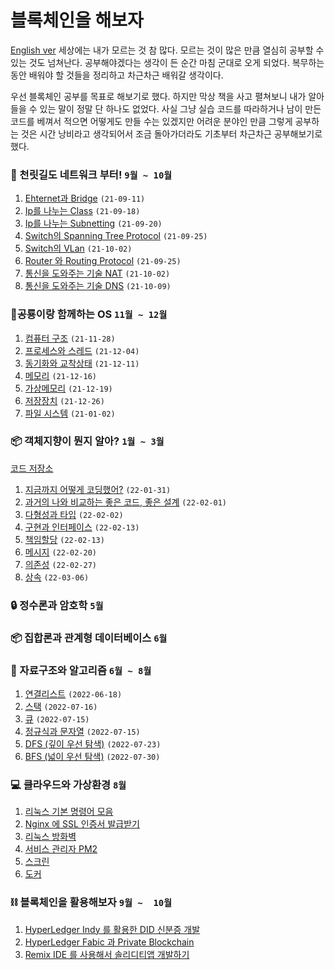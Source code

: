 # 블록체인을 해보자

[English ver](./English.md)
세상에는 내가 모르는 것 참 많다. 모르는 것이 많은 만큼 열심히 공부할 수 있는 것도 넘쳐난다. 공부해야겠다는 생각이 든 순간 마침 군대로 오게 되었다. 복무하는 동안 배워야 할 것들을 정리하고 차근차근 배워갈 생각이다. 

우선 블록체인 공부를 목표로 해보기로 했다. 하지만 막상 책을 사고 펼쳐보니 내가 알아들을 수 있는 말이 정말 단 하나도 없었다. 
사실 그냥 실습 코드를 따라하거나 남이 만든 코드를 베껴서 적으면 어떻게도 만들 수는 있겠지만 어려운 분야인 만큼 그렇게 공부하는 것은 시간 낭비라고 생각되어서
조금 돌아가더라도 기초부터 차근차근 공부해보기로 했다.

### :checkered_flag:  천릿길도 네트워크 부터! `9월 ~ 10월` 
1. [Ehternet과 Bridge](./network/1-ethernet.md) `(21-09-11)`
2. [Ip를 나누는 Class](./network/2-ip.md) `(21-09-18)`
3. [Ip를 나누는 Subnetting](./posting/network/3-subnet.md) `(21-09-20)`
4. [Switch의 Spanning Tree Protocol](./posting/network/4-stp.md) `(21-09-25)`
5. [Switch의 VLan](./posting/network/5-vlan.md) `(21-10-02)`
6. [Router 와 Routing Protocol](./posting/network/6-router.md) `(21-09-25)`
7. [통신을 도와주는 기술 NAT](./posting/network/7-nat.md) `(21-10-02)`
8. [통신을 도와주는 기술 DNS](./posting/network/8-dns.md) `(21-10-09)`

### 🦕공룡이랑 함께하는 OS `11월 ~ 12월`

1. [컴퓨터 구조](./os/1-computer.md) `(21-11-28)`
2. [프로세스와 스레드](./os/2-process.md) `(21-12-04)`
3. [동기화와 교착상태](./os/3.md) `(21-12-11)`
4. [메모리](./os/4-memory.md) `(21-12-16)`
5. [가상메모리](./os/4-memory.md) `(21-12-19)`
5. [저장장치](./os/4-memory.md) `(21-12-26)`
7. [파일 시스템](./os/5-file.md) `(21-01-02)`

### 📦 객체지향이 뭔지 알아? `1월 ~ 3월`

[코드 저장소](https://github.com/eunsolkang/Object-Oriented-Programming)

1. [지금까지 어떻게 코딩했어?](./oop/1-intro.md) `(22-01-31)`
2. [과거의 나와 비교하는 좋은 코드, 좋은 설계](./oop/1-structure.md) `(22-02-01)`
3. [다형성과 타입](./oop/2-type.md) `(22-02-02)`
4. [구현과 인터페이스](./oop/3-interface.md) `(22-02-13)`
5. [책임할당](./oop/4-responsibility.md) `(22-02-13)`
6. [메시지](./oop/5-message.md) `(22-02-20)`
7. [의존성](./oop/6-dependency.md) `(22-02-27)`
8. [상속](./oop/7-extends.md) `(22-03-06)`

### 🔒 정수론과 암호학 `5월`

### 📦 집합론과 관계형 데이터베이스 `6월`

### 🌲 자료구조와 알고리즘 `6월 ~ 8월`

1. [연결리스트]() `(2022-06-18)`
2. [스택]() `(2022-07-16)`
3. [큐]() `(2022-07-15)`
4. [정규식과 문자열](./algorithm/regex.md) `(2022-07-15)`
5. [DFS (깊이 우선 탐색)](./algorithm/4-dfs.md) `(2022-07-23)`
6. [BFS (넓이 우선 탐색)](./algorithm/5-bfs.md) `(2022-07-30)`

### :computer: 클라우드와 가상환경 `8월`
1. [리눅스 기본 명령어 모음](./infra/1-linux.md)
2. [Nginx 에 SSL 인증서 발급받기](./infra/2-ssl.md)
3. [리눅스 방화벽](./infra/3-firewall.md)
4. [서비스 관리자 PM2](./infra/4-pm2.md)
5. [스크린](./infra/5-screen.md)
6. [도커](./infra/6-docker.md)

### ⛓️ 블록체인을 활용해보자 `9월 ~  10월`

1. [HyperLedger Indy 를 활용한 DID 신분증 개발]()
2. [HyperLedger Fabic 과 Private Blockchain]()
3. [Remix IDE 를 사용해서 솔리디티앱 개발하기]() 
